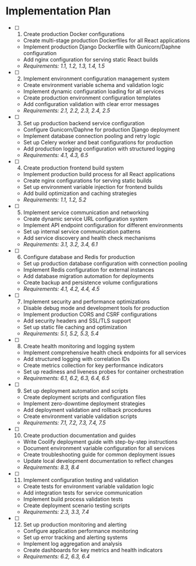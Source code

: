 # Implementation Plan

- [ ] 1. Create production Docker configurations






  - Create multi-stage production Dockerfiles for all React applications
  - Implement production Django Dockerfile with Gunicorn/Daphne configuration
  - Add nginx configuration for serving static React builds
  - _Requirements: 1.1, 1.2, 1.3, 1.4, 1.5_

- [ ] 2. Implement environment configuration management system
  - Create environment variable schema and validation logic
  - Implement dynamic configuration loading for all services
  - Create production environment configuration templates
  - Add configuration validation with clear error messages
  - _Requirements: 2.1, 2.2, 2.3, 2.4, 2.5_

- [ ] 3. Set up production backend service configuration
  - Configure Gunicorn/Daphne for production Django deployment
  - Implement database connection pooling and retry logic
  - Set up Celery worker and beat configurations for production
  - Add production logging configuration with structured logging
  - _Requirements: 4.1, 4.3, 6.5_

- [ ] 4. Create production frontend build system
  - Implement production build process for all React applications
  - Create nginx configurations for serving static builds
  - Set up environment variable injection for frontend builds
  - Add build optimization and caching strategies
  - _Requirements: 1.1, 1.2, 5.2_

- [ ] 5. Implement service communication and networking
  - Create dynamic service URL configuration system
  - Implement API endpoint configuration for different environments
  - Set up internal service communication patterns
  - Add service discovery and health check mechanisms
  - _Requirements: 3.1, 3.2, 3.4, 6.1_

- [ ] 6. Configure database and Redis for production
  - Set up production database configuration with connection pooling
  - Implement Redis configuration for external instances
  - Add database migration automation for deployments
  - Create backup and persistence volume configurations
  - _Requirements: 4.1, 4.2, 4.4, 4.5_

- [ ] 7. Implement security and performance optimizations
  - Disable debug mode and development tools for production
  - Implement production CORS and CSRF configurations
  - Add security headers and SSL/TLS support
  - Set up static file caching and optimization
  - _Requirements: 5.1, 5.2, 5.3, 5.4_

- [ ] 8. Create health monitoring and logging system
  - Implement comprehensive health check endpoints for all services
  - Add structured logging with correlation IDs
  - Create metrics collection for key performance indicators
  - Set up readiness and liveness probes for container orchestration
  - _Requirements: 6.1, 6.2, 6.3, 6.4, 6.5_

- [ ] 9. Set up deployment automation and scripts
  - Create deployment scripts and configuration files
  - Implement zero-downtime deployment strategies
  - Add deployment validation and rollback procedures
  - Create environment variable validation scripts
  - _Requirements: 7.1, 7.2, 7.3, 7.4, 7.5_

- [ ] 10. Create production documentation and guides
  - Write Coolify deployment guide with step-by-step instructions
  - Document environment variable configuration for all services
  - Create troubleshooting guide for common deployment issues
  - Update local development documentation to reflect changes
  - _Requirements: 8.3, 8.4_

- [ ] 11. Implement configuration testing and validation
  - Create tests for environment variable validation logic
  - Add integration tests for service communication
  - Implement build process validation tests
  - Create deployment scenario testing scripts
  - _Requirements: 2.3, 3.3, 7.4_

- [ ] 12. Set up production monitoring and alerting
  - Configure application performance monitoring
  - Set up error tracking and alerting systems
  - Implement log aggregation and analysis
  - Create dashboards for key metrics and health indicators
  - _Requirements: 6.2, 6.3, 6.4_